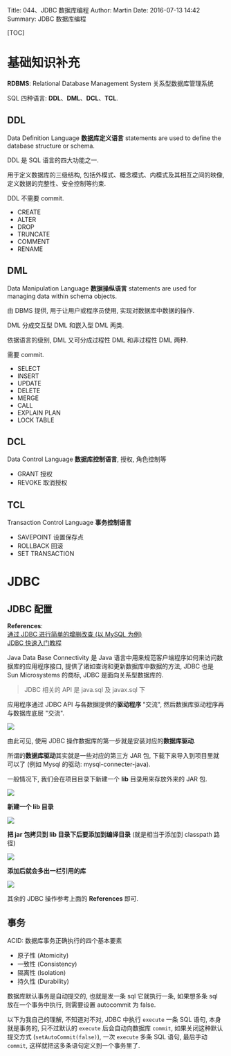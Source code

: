 Title: 044、JDBC 数据库编程
Author: Martin
Date: 2016-07-13 14:42
Summary: JDBC 数据库编程

[TOC]

# 基础知识补充

**RDBMS**: Relational Database Management System 关系型数据库管理系统

SQL 四种语言: **DDL**、**DML**、**DCL**、**TCL**.

## DDL
Data Definition Language **数据库定义语言** statements are used to define the database structure or schema.

DDL 是 SQL 语言的四大功能之一.

用于定义数据库的三级结构, 包括外模式、概念模式、内模式及其相互之间的映像, 定义数据的完整性、安全控制等约束.

DDL 不需要 commit.

- CREATE
- ALTER
- DROP
- TRUNCATE
- COMMENT
- RENAME

## DML
Data Manipulation Language **数据操纵语言** statements are used for managing data within schema objects.

由 DBMS 提供, 用于让用户或程序员使用, 实现对数据库中数据的操作.

DML 分成交互型 DML 和嵌入型 DML 两类.

依据语言的级别, DML 又可分成过程性 DML 和非过程性 DML 两种.

需要 commit.

- SELECT
- INSERT
- UPDATE
- DELETE
- MERGE
- CALL
- EXPLAIN PLAN
- LOCK TABLE

## DCL
Data Control Language **数据库控制语言**, 授权, 角色控制等

- GRANT 授权
- REVOKE 取消授权

## TCL
Transaction Control Language **事务控制语言**

- SAVEPOINT 设置保存点
- ROLLBACK  回滚
- SET TRANSACTION

# JDBC
## JDBC 配置
**References**:<br>
[通过 JDBC 进行简单的增删改查 (以 MySQL 为例)](http://www.cnblogs.com/wuyuegb2312/p/3872607.html)<br>
[JDBC 快速入门教程](http://www.yiibai.com/jdbc/jdbc_quick_guide.html)

Java Data Base Connectivity 是 Java 语言中用来规范客户端程序如何来访问数据库的应用程序接口, 提供了诸如查询和更新数据库中数据的方法, JDBC 也是 Sun Microsystems 的商标, JDBC 是面向关系型数据库的.

> JDBC 相关的 API 是 java.sql 及 javax.sql 下

应用程序通过 JDBC API 与各数据提供的**驱动程序** "交流", 然后数据库驱动程序再与数据库底层 "交流".

![](http://i67.tinypic.com/vdetrk.jpg)

由此可见, 使用 JDBC 操作数据库的第一步就是安装对应的**数据库驱动**.

所谓的**数据库驱动**其实就是一些对应的第三方 JAR 包, 下载下来导入到项目里就可以了 (例如 Mysql 的驱动: mysql-connecter-java).

一般情况下, 我们会在项目目录下新建一个 **lib** 目录用来存放外来的 JAR 包.

![](http://i65.tinypic.com/xfcdck.jpg)

**新建一个 lib 目录**

![](http://i66.tinypic.com/ztg751.jpg)

**把 jar 包拷贝到 lib 目录下后要添加到编译目录** (就是相当于添加到 classpath 路径)

![](http://i64.tinypic.com/5votwn.jpg)

**添加后就会多出一栏引用的库**

![](http://i66.tinypic.com/2j3pedu.jpg)

其余的 JDBC 操作参考上面的 **References** 即可.

## 事务
ACID: 数据库事务正确执行的四个基本要素

- 原子性 (Atomicity)
- 一致性 (Consistency)
- 隔离性 (Isolation)
- 持久性 (Durability)

数据库默认事务是自动提交的, 也就是发一条 sql 它就执行一条, 如果想多条 sql 放在一个事务中执行, 则需要设置 autocommit 为 false.

以下为我自己的理解, 不知道对不对, JDBC 中执行 `execute` 一条 SQL 语句, 本身就是事务的, 只不过默认的 `execute` 后会自动向数据库 `commit`, 如果关闭这种默认提交方式 (`setAutoCommit(false)`), 一次 `execute` 多条 SQL 语句, 最后手动 `commit`, 这样就把这多条语句定义到一个事务里了.
